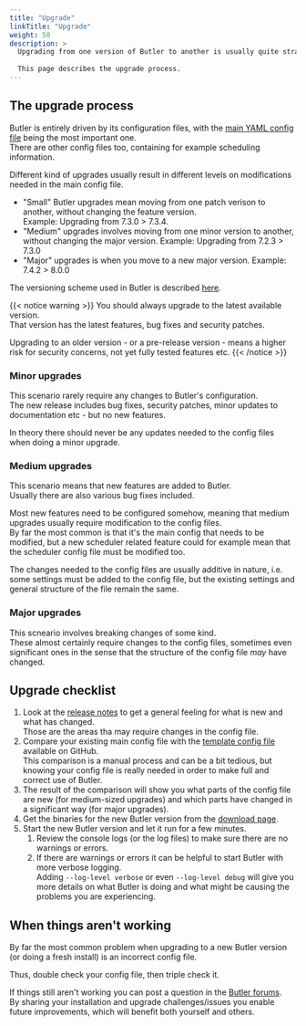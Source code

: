 ```yaml
---
title: "Upgrade"
linkTitle: "Upgrade"
weight: 50
description: >
  Upgrading from one version of Butler to another is usually quite straightforward.  
    
  This page describes the upgrade process. 
---
```


## The upgrade process

Butler is entirely driven by its configuration files, with the [main YAML config file](https://github.com/ptarmiganlabs/butler/blob/master/src/config/production_template.yaml) being the most important one.  
There are other config files too, containing for example scheduling information.

Different kind of upgrades usually result in different levels on modifications needed in the main config file.

* "Small" Butler upgrades mean moving from one patch verison to another, without changing the feature version.  
  Example: Upgrading from 7.3.0 > 7.3.4.
* "Medium" upgrades involves moving from one minor version to another, without changing the major version.
  Example: Upgrading from 7.2.3 > 7.3.0
* "Major" upgrades is when you move to a new major version.
  Example: 7.4.2 > 8.0.0

The versioning scheme used in Butler is described [here](/docs/about/versioning/).

{{< notice warning >}}
You should always upgrade to the latest available version.  
That version has the latest features, bug fixes and security patches.

Upgrading to an older version - or a pre-release version - means a higher risk for security concerns, not yet fully tested features etc.
{{< /notice >}}

### Minor upgrades

This scenario rarely require any changes to Butler's configuration.  
The new release includes bug fixes, security patches, minor updates to documentation etc - but no new features.

In theory there should never be any updates needed to the config files when doing a minor upgrade.

### Medium upgrades

This scenario means that new features are added to Butler.  
Usually there are also various bug fixes included.

Most new features need to be configured somehow, meaning that medium upgrades usually require modification to the config files.  
By far the most common is that it's the main config that needs to be modified, but a new scheduler related feature could for example mean that the scheduler config file must be modified too.

The changes needed to the config files are usually additive in nature, i.e. some settings must be added to the config file, but the existing settings and general structure of the file remain the same.

### Major upgrades

This scneario involves breaking changes of some kind.  
These almost certainly require changes to the config files, sometimes even significant ones in the sense that the structure of the config file *may* have changed.

## Upgrade checklist

1. Look at the [release notes](/docs) to get a general feeling for what is new and what has changed.  
  Those are the areas tha may require changes in the config file. 
2. Compare your existing main config file with the [template config file](https://github.com/ptarmiganlabs/butler/blob/master/src/config/production_template.yaml) available on GitHub.  
  This comparison is a manual process and can be a bit tedious, but knowing your config file is really needed in order to make full and correct use of Butler.  
3. The result of the comparison will show you what parts of the config file are new (for medium-sized upgrades) and which parts have changed in a significant way (for major upgrades).
4. Get the binaries for the new Butler version from the [download page](https://github.com/ptarmiganlabs/butler/releases).
5. Start the new Butler version and let it run for a few minutes.
   1. Review the console logs (or the log files) to make sure there are no warnings or errors.
   2. If there are warnings or errors it can be helpful to start Butler with more verbose logging.  
      Adding `--log-level verbose` or even `--log-level debug` will give you more details on what Butler is doing and what might be causing the problems you are experiencing.

## When things aren't working

By far the most common problem when upgrading to a new Butler version (or doing a fresh install) is an incorrect config file.

Thus, double check your config file, then triple check it.

If things still aren't working you can post a question in the [Butler forums](https://github.com/ptarmiganlabs/butler/discussions/categories/q-a).  
By sharing your installation and upgrade challenges/issues you enable future improvements, which will benefit both yourself and others.
